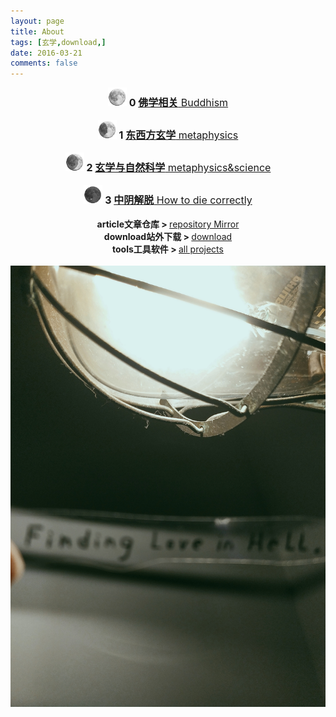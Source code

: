 ```yaml
---
layout: page
title: About
tags: [玄学,download,]
date: 2016-03-21
comments: false
---  
```

<center><a href="https://3luna.github.io/luna0/"><b> </b></a></center>

<center><img src="/assets/img/luna0.png" style="width: 30px;height: 30px;"><font size="3"><b> 0 </b><a href="/luna0/"><b>佛学相关</b> Buddhism</a></font></center>
<br />
<center><img src="/assets/img/luna1.png" style="width: 30px;height: 30px;"><font size="3"><b> 1 </b><a href="/luna1/"><b>东西方玄学</b> metaphysics</a></font></center>
<br />
<center><img src="/assets/img/luna2.png" style="width: 30px;height: 30px;"><font size="3"><b> 2 </b><a href="/luna2/"><b>玄学与自然科学</b> metaphysics&science</a></font></center>
<br />
<center><img src="/assets/img/luna3.png" style="width: 30px;height: 30px;"><font size="3"><b> 3 </b><a href="/luna3/"><b>中阴解脱</b> How to die correctly</a></font></center>
<br />
<center><b>article文章仓库 > </b><a href="https://github.com/3luna/mirror/"> repository Mirror</a></center>
<center><b>download站外下载 > </b><a href="/tags/#download下载"> download</a></center>
<center><b>tools工具软件 > </b><a href="/projects/"> all projects</a></center>
<br />
<center><img src="/assets/img/023246.jpg"></center>
